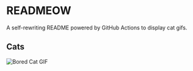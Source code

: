 # READMEOW

A self-rewriting README powered by GitHub Actions to display cat gifs.

## Cats

![Bored Cat GIF](https://media3.giphy.com/media/v1.Y2lkPTlhY2QwMmRhOWx4MDUwdnNjaGs1cWxqdzQ1OGVvbXc0dzc3bm92M2QzNjcwMWp2MiZlcD12MV9naWZzX3NlYXJjaCZjdD1n/mlvseq9yvZhba/200.gif)
